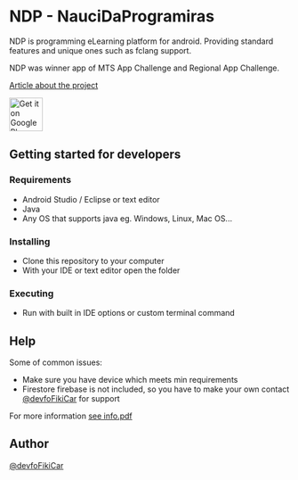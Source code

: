 # NDP - NauciDaProgramiras
NDP is programming eLearning platform for android. Providing standard features and unique ones such as fclang support.

NDP was winner app of MTS App Challenge and Regional App Challenge.

[Article about the project](https://www.espreso.co.rs/vesti/drustvo/745333/mladi-filip-je-razvio-aplikaciju-koja-moze-da-promeni-svet-za-nju-je-dobio-nagradu-a-vec-je-spremna-za-korisnike)

<a href="https://play.google.com/store/apps/details?id=com.devoFikiCar.ndp&hl=en&gl=US"><img alt="Get it on Google Play" src="https://play.google.com/intl/en_us/badges/images/generic/en-play-badge.png" height=60px /></a>

## Getting started for developers
### Requirements
* Android Studio / Eclipse or text editor
* Java
* Any OS that supports java eg. Windows, Linux, Mac OS...

### Installing

  * Clone this repository to your computer
  * With your IDE or text editor open the folder

### Executing

  * Run with built in IDE options or custom terminal command

## Help

Some of common issues:
* Make sure you have device which meets min requirements
* Firestore firebase is not included, so you have to make your own contact [@devfoFikiCar](https://github.com/devfoFikiCar) for support

For more information <a href="info.pdf" download>see info.pdf</a>

## Author

[@devfoFikiCar](https://github.com/devfoFikiCar)
